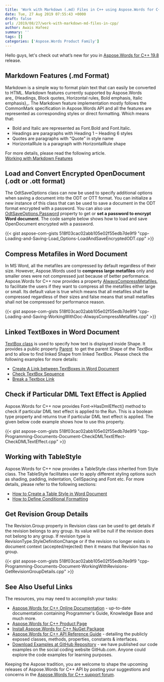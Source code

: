 ```yaml
---
title: 'Work with Markdown (.md) Files in C++ using Aspose.Words for C++'
date: Tue, 27 Aug 2019 07:55:43 +0000
draft: false
url: /2019/08/27/work-with-markdown-md-files-in-cpp/
author: Awais Hafeez
summary: ''
tags: []
categories: ['Aspose.Words Product Family']
---
```


Hello guys, let's check out what’s new for you in [Aspose.Words for C++ 19.8][1] release.

## Markdown Features (.md Format)

Markdown is a simple way to format plain text that can easily be converted to HTML. Markdown features currently supported by Aspose.Words are_ {Headings, Block quotes, Horizontal rules, Bold emphasis, Italic emphasis}_. The Markdown feature implementation mostly follows the CommonMark specification in Aspose.Words API and all the features are represented as corresponding styles or direct formatting. Which means that:

*   Bold and Italic are represented as Font.Bold and Font.Italic.
*   Headings are paragraphs with Heading 1 – Heading 6 styles
*   Quotes are paragraphs with “Quote” in style name
*   HorizontalRule is a paragraph with HorizontalRule shape

For more details, please read the following article.  
[Working with Markdown Features][2]

## Load and Convert Encrypted OpenDocument (.odt or .ott format)

The OdtSaveOptions class can now be used to specify additional options when saving a document into the ODT or OTT format. You can initialize a new instance of this class that can be used to save a document in the ODT format encrypted with a password. You can also use [OdtSaveOptions.Password][3] property to get or **set a password to encrypt Word document**. The code sample below shows how to load and save OpenDocument encrypted with a password.

{{< gist aspose-com-gists 518f03cac02abb105e02f55edb7de9f9 "cpp-Loading-and-Saving-Load_Options-LoadAndSaveEncryptedODT.cpp" >}}

## Compress Metafiles in Word Document

In MS Word, all the metafiles are compressed by default regardless of their size. However, Aspose.Words used to **compress large metafiles** only and smaller ones were not compressed just because of better performance. Aspose.Words for C++ now provides a property [AlwaysCompressMetafiles][4], to facilitate the users if they want to compress all the metafiles either large or small. Its default value is true which means that all metafiles shall be compressed regardless of their sizes and false means that small metafiles shall not be compressed for performance reason.

{{< gist aspose-com-gists 518f03cac02abb105e02f55edb7de9f9 "cpp-Loading-and-Saving-WorkingWithDoc-AlwaysCompressMetafiles.cpp" >}}

## Linked TextBoxes in Word Document

[TextBox class][5] is used to specify how text is displayed inside Shape. It provides a public property [Parent][6]  to get the parent Shape of the TextBox and to allow to find linked Shape from linked TextBox. Please check the following examples for more details:

*   [Create A Link between TextBoxes in Word Document][7]
*   [Check TextBox Sequence][8]
*   [Break a Textbox Link][9]

## Check if Particular DML Text Effect is Applied

Aspose.Words for C++ now provides Font->HasDmlEffect() method to check if particular DML text effect is applied to the Run. This is a boolean type property and returns true if particular DML text effect is applied. The given below code example shows how to use this property.

{{< gist aspose-com-gists 518f03cac02abb105e02f55edb7de9f9 "cpp-Programming-Documents-Document-CheckDMLTextEffect-CheckDMLTextEffect.cpp" >}}

## Working with TableStyle

Aspose.Words for C++ now provides a TableStyle class inherited from Style class. The TableStyle facilitates user to apply different styling options such as shading, padding, indentation, CellSpacing and Font etc. For more details, please refer to the following sections:

*   [How to Create a Table Style in Word Document][10]
*   [How to Define Conditional Formatting][11]

## Get Revision Group Details

The Revision.Group property in Revision class can be used to get details if the revision belongs to any group. Its value will be null if the revision does not belong to any group. If revision type is RevisionType.StyleDefinitionChange or if the revision no longer exists in document context (accepted/rejected) then it means that Revision has no group.

{{< gist aspose-com-gists 518f03cac02abb105e02f55edb7de9f9 "cpp-Programming-Documents-Document-WorkingWithRevisions-GetRevisionGroupDetails.cpp" >}}

## See Also Useful Links

The resources, you may need to accomplish your tasks:

*   [Aspose.Words for C++ Online Documentation][12] - up-to-date documentation containing Programmer's Guide, Knowledge Base and much more.
*   [Aspose.Words for C++ Product Page][13]
*   [Install Aspose.Words for C++ NuGet Package][14]
*   [Aspose.Words for C++ API Reference Guide][15] - detailing the publicly exposed classes, methods, properties, constants & interfaces.
*   [Download Examples at GitHub Repository][16] - we have published our code examples on the social coding website GitHub.com. Anyone could explore the code examples for learning purposes.

Keeping the Aspose tradition, you are welcome to shape the upcoming releases of Aspose.Words for C++ API by posting your suggestions and concerns in the [Aspose.Words for C++ support forum][17].




[1]: https://downloads.aspose.com/words/cpp/new-releases/aspose.words-for-c---19.8/
[2]: https://docs.aspose.com/display/wordscpp/Working+with+Markdown+Features
[3]: https://apireference.aspose.com/cpp/words/class/aspose.words.saving.odt_save_options/#af6c4e23ded0f36d00f63b1bddbaa643c
[4]: https://apireference.aspose.com/net/words/aspose.words.saving/docsaveoptions/properties/alwayscompressmetafiles
[5]: https://apireference.aspose.com/java/words/com.aspose.words/TextBox
[6]: https://apireference.aspose.com/java/words/com.aspose.words/textbox#Parent
[7]: https://docs.aspose.com/display/wordscpp/Working+with+Linked+TextBoxes#WorkingwithLinkedTextBoxes-CreateALink
[8]: https://docs.aspose.com/display/wordscpp/Working+with+Linked+TextBoxes#WorkingwithLinkedTextBoxes-CheckTextBoxSequence
[9]: https://docs.aspose.com/display/wordscpp/Working+with+Linked+TextBoxes#WorkingwithLinkedTextBoxes-BreakaLink
[10]: https://docs.aspose.com/display/wordscpp/Working+with+TableStyle#WorkingwithTableStyle-CreateaTableStyle
[11]: https://docs.aspose.com/display/wordscpp/Working+with+TableStyle#WorkingwithTableStyle-DefiningConditionalFormatting
[12]: https://docs.aspose.com/display/wordscpp/Home
[13]: https://products.aspose.com/words/cpp
[14]: https://www.nuget.org/packages/Aspose.Words.Cpp/
[15]: https://apireference.aspose.com/cpp/words
[16]: https://github.com/aspose-words/Aspose.words-for-C
[17]: https://forum.aspose.com/c/words





